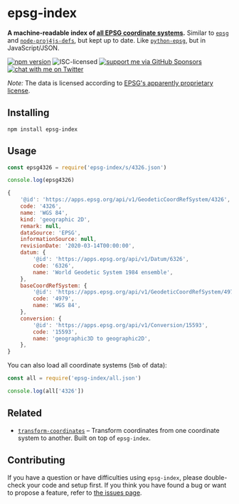 # epsg-index

**A machine-readable index of [all EPSG coordinate systems](https://epsg.io/?q=).** Similar to [`epsg`](https://github.com/stevage/epsg) and [`node-proj4js-defs`](https://github.com/yuletide/node-proj4js-defs), but kept up to date. Like [`python-epsg`](https://github.com/geo-data/python-epsg#python-epsg), but in JavaScript/JSON.

[![npm version](https://img.shields.io/npm/v/epsg-index.svg)](https://www.npmjs.com/package/epsg-index)
![ISC-licensed](https://img.shields.io/github/license/derhuerst/epsg-index.svg)
[![support me via GitHub Sponsors](https://img.shields.io/badge/support%20me-donate-fa7664.svg)](https://github.com/sponsors/derhuerst)
[![chat with me on Twitter](https://img.shields.io/badge/chat%20with%20me-on%20Twitter-1da1f2.svg)](https://twitter.com/derhuerst)

*Note:* The data is licensed according to [EPSG's apparently proprietary license](license.data.md).


## Installing

```shell
npm install epsg-index
```


## Usage

```js
const epsg4326 = require('epsg-index/s/4326.json')

console.log(epsg4326)
```

```js
{
	'@id': 'https://apps.epsg.org/api/v1/GeodeticCoordRefSystem/4326',
	code: '4326',
	name: 'WGS 84',
	kind: 'geographic 2D',
	remark: null,
	dataSource: 'EPSG',
	informationSource: null,
	revisionDate: '2020-03-14T00:00:00',
	datum: {
		'@id': 'https://apps.epsg.org/api/v1/Datum/6326',
		code: '6326',
		name: 'World Geodetic System 1984 ensemble',
	},
	baseCoordRefSystem: {
		'@id': 'https://apps.epsg.org/api/v1/GeodeticCoordRefSystem/4979',
		code: '4979',
		name: 'WGS 84',
	},
	conversion: {
		'@id': 'https://apps.epsg.org/api/v1/Conversion/15593',
		code: '15593',
		name: 'geographic3D to geographic2D',
	},
}
```

You can also load all coordinate systems (`5mb` of data):

```js
const all = require('epsg-index/all.json')

console.log(all['4326'])
```


## Related

- [`transform-coordinates`](https://github.com/derhuerst/transform-coordinates) – Transform coordinates from one coordinate system to another. Built on top of `epsg-index`.


## Contributing

If you have a question or have difficulties using `epsg-index`, please double-check your code and setup first. If you think you have found a bug or want to propose a feature, refer to [the issues page](https://github.com/derhuerst/epsg-index/issues).
